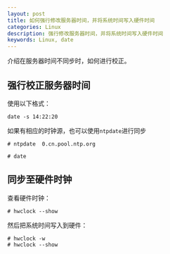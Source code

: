 ```yaml
---
layout: post
title: 如何强行修改服务器时间，并将系统时间写入硬件时间
categories: Linux
description: 强行修改服务器时间，并将系统时间写入硬件时间
keywords: Linux, date
---
```


介绍在服务器时间不同步时，如何进行校正。

## 强行校正服务器时间

使用以下格式：

```
date -s 14:22:20
```
如果有相应的时钟源，也可以使用`ntpdate`进行同步
```
# ntpdate  0.cn.pool.ntp.org

# date
```
## 同步至硬件时钟

查看硬件时钟：

```
# hwclock --show
```
然后把系统时间写入到硬件：
```
# hwclock -w
# hwclock --show
```